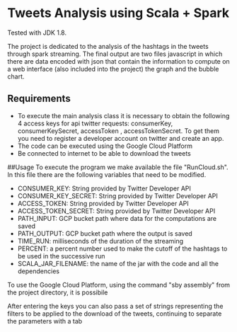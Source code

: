 # Tweets Analysis using Scala + Spark

Tested with JDK 1.8.

The project is dedicated to the analysis of the hashtags in the tweets through spark streaming. The final output are two files javascript in which there are data encoded with json that contain the information to compute on a web interface (also included into the project) the graph and the bubble chart.

## Requirements

* To execute the main analysis class it is necessary to obtain the following 4 access keys for api twitter requests: consumerKey, consumerKeySecret, accessToken
, accessTokenSecret. To get them you need to register a developer account on twitter and create an app.
* The code can be executed using the Google Cloud Platform
* Be connected to internet to be able to download the tweets

##Usage
To execute the program we make available the file "RunCloud.sh". In this file there are the following variables that need to be modified.

 * CONSUMER_KEY: String provided by Twitter Developer API
 * CONSUMER_KEY_SECRET: String provided by Twitter Developer API
 * ACCESS_TOKEN: String provided by Twitter Developer API
 * ACCESS_TOKEN_SECRET: String provided by Twitter Developer API
 * PATH_INPUT: GCP bucket path where data for the computations are saved
 * PATH_OUTPUT: GCP bucket path where the output is saved
 * TIME_RUN: milliseconds of the duration of the streaming
 * PERCENT: a percent number used to make the cutoff of the hashtags to be used in the successive run
 * SCALA_JAR_FILENAME: the name of the jar with the code and all the dependencies 

To use the Google Cloud Platform, using the command "sby assembly" from the project directory, it is possibile  

After entering the keys you can also pass a set of strings representing the filters to be applied to the download of the tweets, continuing to separate the parameters with a tab


